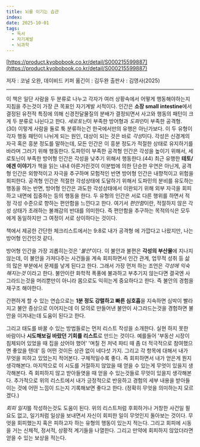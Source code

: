 ```yaml
---
title: 뇌를 이기는 습관
index:
date: 2025-10-01
tags:
  - 독서
  - 자기계발
  - 뇌과학
---
```

[https://product.kyobobook.co.kr/detail/S000215599887](https://product.kyobobook.co.kr/detail/S000215599887)

저자 : 코널 오완, 데이비드 키퍼
옮긴이 : 김두완
출판사 : 김영사(2025)

--- 

이 책은 일단 사람을 두 분류로 나누고 각자가 여러 상황속에서 어떻게 행동해야하는지 지침을 주는것이 가장 큰 목표인 자기계발 서적이다.
인간은 **소장 small intestine**에서 결정된 유전적 특징에 의해 신경전달물질의 분배가 결정되면서 사고와 행동의 패턴이 크게 두 분류로 나뉜다고 한다. *세로토닌*이 부족한 방어형과 *도파민*이 부족한 공격형. (30) 이렇게 사람을 둘로 툭 분류하는건 한국에서만의 유행은 아닌가보다.
이 두 유형이 각자 행동 패턴이 나뉘게 되는 원인, 대상이 되는 것은 바로 *각성*이다. 각성은 신경계의 자극 혹은 흥분 정도를 말하는데, 모든 인간은 이 흥분 정도가 적절한 상태로 유지하기를 바라며 그러기 위해 행동한다. 도파민이 부족한 공격형 인간은 각성을 높이기 위해서, 세로토닌이 부족한 방어형 인간은 각성을 낮추기 위해서 행동한다.(44)
최근 유행한 **테토/에겐 이야기**가 책을 읽는 내내 아른거린것이 이분법에 의한 단순한 우연은 아닌게, 공격형 인간은 외향적이고 자극을 추구하며 모험적인 반면 방어형 인간은 내향적이고 위험을 회피한다. 공격형 인간은 적절한 각성상태에 도달하기 위해서 도파민의 분비를 유도하는 행동을 하는 반면, 방어형 인간은 과도한 각성상태에서 이완되기 위해 외부 자극을 회피하고 내면에 집중하는 등의 행동을 한다. 두 유형의 인간은 서로 다른 행위를 하면서 적정 각성 수준으로 향하는 편안함을 느낀다고 한다. 여기서 *편안함*이란, 적절하지 않은 각성 상태가 초래하는 불쾌감의 반대를 의미한다. 즉 편안함을 추구하는 목적의식은 모두에게 동일하지만 그 여정이 서로 상이하다는 것이다.

책에서 제공한 간단한 체크리스트에서는 9:8로 내가 공격형 에 가깝다고 나왔지만, 나는 방어형 인간인것 같다.

방어형 인간을 가장 괴롭히는것은 '*불안*'이다. 이 불안과 불편은 **각성의 부산물**에 지나지 않는데, 이 불안을 가져다주는 사건들을 계속 회피하면서 인간 관계, 업무적 성취 등 삶의 많은 부분에서 문제를 낳게 된다고 한다. 그래서 가장 먼저 하는 조언은  *각성에 익숙해지는것* 이라고 한다. 불안이란 화학적 폭풍에 불과하고 부추기지 않는다면 결국엔 사그라드는것을 머리뿐만이 아니라 몸으로도 익히는게 중요하다고 한다. 즉 불안의 경험을 재구조 해야한다.

간편하게 할 수 있는 연습으로는 **1분 정도 강렬하고 빠른 심호흡**을 지속하면 심박이 빨라지고 불안 증상으로 이어지는데 이 모의로 만들어낸 불안이 사그라드는것을 경험하면 불안을 이겨내는데 도움이 된다고 한다.

그리고 태도를 바꿀 수 있는 방법들로는 먼저 리스트 작성을 소개한다. 실현 하지 못한 바람이나 **시도해보길 바랐던 기회를 리스트**로 만드는 것이다. 예를들어 '부동산 시장이 침체되어 있었을 때 집을 샀어야 했어' '며칠 전 저녁 파티 때 좀 더 적극적으로 참여했으면 좋았을 텐데' 등 어떤 것이든 상관 없이 네다섯 가지.
그리고 각 항목에 대해서 내가 무엇을 피하고 있었는지 적어본다. 구체적일수록 좋다. 즉 회피하면서 내가 얻은게 뭔지 생각해본다.
마지막으로 이 시도를 거절하지 않았을 때 얻을 수 있는게 무엇이 있을지 생각해본다. 즉 회피하지 않고 받아들엿을 때 얻을 수 있는것들로 무엇이 있을지 생각해본다.
추가적으로 위의 리스트에서 내가 긍정적으로 반응하고 경험의 세부 내용을 받아들이는 것에 어떤 느낌이 드는지 기록해보면 좋다고 한다. (정확히 무엇을 의미하는지 모르겠다.)

*회피 일지*를 작성하는것도 도움이 된다. 위의 리스트처럼 후회하거나 거창한 사건일 필요도 없고, 일기처럼 일상을 보내면서 자신이 회피한 일이 무엇인지 돌아보는 것이다.
무엇을 회피했는지 혹은 피하고자 하는 유형의 행동이 있는지 적는다. 그리고 회피에 시동을 거는 신체적, 정서적, 상황적 계기들을 나열한다. 그리고 만약에 회피하지 않았더라면 얻을 수 있는 보상을 적는다. 





